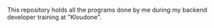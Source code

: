 This repository holds all the programs done by me during my backend developer training at "Kloudone".